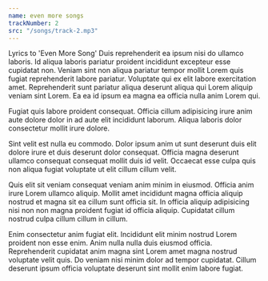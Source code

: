 ```yaml
---
name: even more songs
trackNumber: 2
src: "/songs/track-2.mp3"
---
```

Lyrics to 'Even More Song'
Duis reprehenderit ea ipsum nisi do ullamco laboris. Id aliqua laboris pariatur proident incididunt excepteur esse cupidatat non. Veniam sint non aliqua pariatur tempor mollit Lorem quis fugiat reprehenderit labore pariatur. Voluptate qui ex elit labore exercitation amet. Reprehenderit sunt pariatur aliqua deserunt aliqua qui Lorem aliquip veniam sint Lorem. Ea ea id ipsum ea magna ea officia nulla anim Lorem qui.

Fugiat quis labore proident consequat. Officia cillum adipisicing irure anim aute dolore dolor in ad aute elit incididunt laborum. Aliqua laboris dolor consectetur mollit irure dolore.

Sint velit est nulla eu commodo. Dolor ipsum anim ut sunt deserunt duis elit dolore irure et duis deserunt dolor consequat. Officia magna deserunt ullamco consequat consequat mollit duis id velit. Occaecat esse culpa quis non aliqua fugiat voluptate ut elit cillum cillum velit.

Quis elit sit veniam consequat veniam anim minim in eiusmod. Officia anim irure Lorem ullamco aliquip. Mollit amet incididunt magna officia aliquip nostrud et magna sit ea cillum sunt officia sit. In officia aliquip adipisicing nisi non non magna proident fugiat id officia aliquip. Cupidatat cillum nostrud culpa cillum cillum in cillum.

Enim consectetur anim fugiat elit. Incididunt elit minim nostrud Lorem proident non esse enim. Anim nulla nulla duis eiusmod officia. Reprehenderit cupidatat anim magna sint Lorem amet magna nostrud voluptate velit quis. Do veniam nisi minim dolor ad tempor cupidatat. Cillum deserunt ipsum officia voluptate deserunt sint mollit enim labore fugiat.
